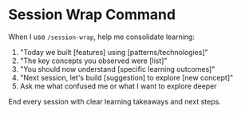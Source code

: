 # Session Wrap Command

When I use `/session-wrap`, help me consolidate learning:

1. "Today we built [features] using [patterns/technologies]"
2. "The key concepts you observed were [list]"
3. "You should now understand [specific learning outcomes]"
4. "Next session, let's build [suggestion] to explore [new concept]"
5. Ask me what confused me or what I want to explore deeper

End every session with clear learning takeaways and next steps.